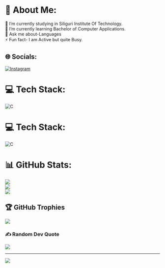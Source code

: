 # 💫 About Me:
🔭 I’m currently studying in Siliguri Institute Of Technology.<br>🌱 I’m currently learning Bachelor of Computer Applications.<br>💬 Ask me about-Languages<br>⚡ Fun fact- I am Active but quite Busy. 


## 🌐 Socials:
[![Instagram](https://img.shields.io/badge/Instagram-%23E4405F.svg?logo=Instagram&logoColor=white)](https://instagram.com/satya_since2003) 

# 💻 Tech Stack:
![C](https://img.shields.io/badge/c-%2300599C.svg?style=for-the-badge&logo=c&logoColor=white)

# 💻 Tech Stack:
![C](https://img.shields.io/badge/c-%2300599C.svg?style=for-the-badge&logo=c&logoColor=white)
# 📊 GitHub Stats:
![](https://github-readme-stats.vercel.app/api?username=Satya-since-2003&theme=radical&hide_border=true&include_all_commits=true&count_private=true)<br/>
![](https://github-readme-streak-stats.herokuapp.com/?user=Satya-since-2003&theme=radical&hide_border=true)<br/>
![](https://github-readme-stats.vercel.app/api/top-langs/?username=Satya-since-2003&theme=radical&hide_border=true&include_all_commits=true&count_private=true&layout=compact)



## 🏆 GitHub Trophies
![](https://github-profile-trophy.vercel.app/?username=Satya-since-2003&theme=radical&no-frame=false&no-bg=true&margin-w=4)

### ✍️ Random Dev Quote
![](https://quotes-github-readme.vercel.app/api?type=horizontal&theme=radical)

---
[![](https://visitcount.itsvg.in/api?id=Satya-since-2003&icon=0&color=0)](https://visitcount.itsvg.in)

<!-- Proudly created with GPRM ( https://gprm.itsvg.in ) -->
